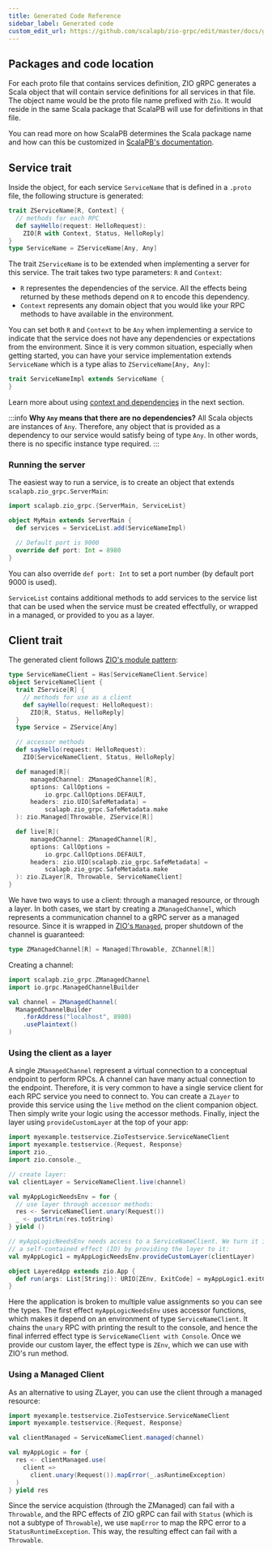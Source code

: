 ```yaml
---
title: Generated Code Reference
sidebar_label: Generated code
custom_edit_url: https://github.com/scalapb/zio-grpc/edit/master/docs/generated-code.md
---
```


## Packages and code location

For each proto file that contains services definition, ZIO gRPC generates a Scala
object that will contain service definitions for all services in that file. The
object name would be the proto file name prefixed with `Zio`. It would reside in the same Scala package that ScalaPB will use for definitions in that file.

You can read more on how ScalaPB determines the Scala package name and how can this be customized in [ScalaPB's documentation](https://scalapb.github.io/generated-code.html#default-package-structure).

## Service trait

Inside the object, for each service `ServiceName` that is defined in a `.proto` file, the following structure is generated:

```scala
trait ZServiceName[R, Context] {
  // methods for each RPC
  def sayHello(request: HelloRequest):
    ZIO[R with Context, Status, HelloReply]
}
type ServiceName = ZServiceName[Any, Any]
```

The trait `ZServiceName` is to be extended when implementing a server for this service. The trait takes two type parameters: `R` and `Context`:

* `R` representes the dependencies of the service. All the effects being returned by these methods depend on `R` to encode this dependency.
* `Context` represents any domain object that you would like your RPC methods to have available in the environment.

You can set both `R` and `Context` to be `Any` when implementing a service to indicate that the service does not have any dependencies or expectations from the environment. Since it is very common situation, especially when getting started, you can have your service implementation extends `ServiceName` which is a type alias to `ZServiceName[Any, Any]`:


```scala
trait ServiceNameImpl extends ServiceName {
}
```

Learn more about using [context and dependencies](context.md) in the next section.

:::info
**Why `Any` means that there are no dependencies?** All Scala objects are instances of `Any`. Therefore, any object that is provided as a dependency to our service would satisfy being of type `Any`. In other words, there is no specific instance type required.
:::

### Running the server

The easiest way to run a service, is to create an object that extends `scalapb.zio_grpc.ServerMain`:

```scala
import scalapb.zio_grpc.{ServerMain, ServiceList}

object MyMain extends ServerMain {
  def services = ServiceList.add(ServiceNameImpl)

  // Default port is 9000
  override def port: Int = 8980
}
```

You can also override `def port: Int` to set a port number (by default port 9000 is used).

`ServiceList` contains additional methods to add services to the service list that can be used when the service must be created effectfully, or wrapped in a managed, or provided to you as a layer.

## Client trait

The generated client follows [ZIO's module pattern](https://zio.dev/docs/howto/howto_use_layers):

```scala
type ServiceNameClient = Has[ServiceNameClient.Service]
object ServiceNameClient {
  trait ZService[R] {
    // methods for use as a client
    def sayHello(request: HelloRequest):
      ZIO[R, Status, HelloReply]
  }
  type Service = ZService[Any]

  // accessor methods
  def sayHello(request: HelloRequest):
    ZIO[ServiceNameClient, Status, HelloReply]

  def managed[R](
      managedChannel: ZManagedChannel[R],
      options: CallOptions =
          io.grpc.CallOptions.DEFAULT,
      headers: zio.UIO[SafeMetadata] =
          scalapb.zio_grpc.SafeMetadata.make
  ): zio.Managed[Throwable, ZService[R]]

  def live[R](
      managedChannel: ZManagedChannel[R],
      options: CallOptions =
          io.grpc.CallOptions.DEFAULT,
      headers: zio.UIO[scalapb.zio_grpc.SafeMetadata] =
          scalapb.zio_grpc.SafeMetadata.make
  ): zio.ZLayer[R, Throwable, ServiceNameClient]
}
```

We have two ways to use a client: through a managed resource, or through a layer. In both cases, we start by creating a `ZManagedChannel`, which represents a communication channel to a gRPC server as a managed resource. Since it is wrapped in [ZIO's `Managed`](https://zio.dev/docs/datatypes/datatypes_managed), proper shutdown of the channel is guaranteed:

```scala
type ZManagedChannel[R] = Managed[Throwable, ZChannel[R]]
```

Creating a channel:
```scala mdoc
import scalapb.zio_grpc.ZManagedChannel
import io.grpc.ManagedChannelBuilder

val channel = ZManagedChannel(
  ManagedChannelBuilder
    .forAddress("localhost", 8980)
    .usePlaintext()
)
```

### Using the client as a layer

A single `ZManagedChannel` represent a virtual connection to a conceptual endpoint to perform RPCs. A channel can have many actual connection to the endpoint. Therefore, it is very common to have a single service client for each RPC service you need to connect to. You can create a `ZLayer` to provide this service using the `live` method on the client companion object. Then simply write your logic using the accessor methods. Finally, inject the layer using `provideCustomLayer` at the top of your app:

```scala mdoc
import myexample.testservice.ZioTestservice.ServiceNameClient
import myexample.testservice.{Request, Response}
import zio._
import zio.console._

// create layer:
val clientLayer = ServiceNameClient.live(channel)

val myAppLogicNeedsEnv = for {
  // use layer through accessor methods:
  res <- ServiceNameClient.unary(Request())
  _ <- putStrLn(res.toString)
} yield ()

// myAppLogicNeedsEnv needs access to a ServiceNameClient. We turn it into
// a self-contained effect (IO) by providing the layer to it:
val myAppLogic1 = myAppLogicNeedsEnv.provideCustomLayer(clientLayer)

object LayeredApp extends zio.App {
  def run(args: List[String]): URIO[ZEnv, ExitCode] = myAppLogic1.exitCode
}
```

Here the application is broken to multiple value assignments so you can see the types.
The first effect `myAppLogicNeedsEnv` uses accessor functions, which makes it depend on  an environment of type `ServiceNameClient`. It chains the `unary` RPC with printing the result to the console, and hence the final inferred effect type is `ServiceNameClient with Console`. Once we provide our custom layer, the effect type is `ZEnv`, which we can use with ZIO's run method.

### Using a Managed Client

As an alternative to using ZLayer, you can use the client through a managed resource:

```scala mdoc
import myexample.testservice.ZioTestservice.ServiceNameClient
import myexample.testservice.{Request, Response}

val clientManaged = ServiceNameClient.managed(channel)

val myAppLogic = for {
  res <- clientManaged.use(
    client =>
      client.unary(Request()).mapError(_.asRuntimeException)
  )
} yield res
```

Since the service acquistion (through the ZManaged) can fail with a `Throwable`, and the RPC effects of ZIO gRPC can fail with `Status` (which is not a subtype of `Throwable`), we use `mapError` to map the RPC error to a `StatusRuntimeException`. This way, the resulting effect can fail with a `Throwable`.